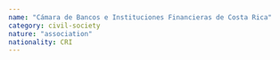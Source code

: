 ```yaml
---
name: "Cámara de Bancos e Instituciones Financieras de Costa Rica"
category: civil-society
nature: "association"
nationality: CRI
---
```

